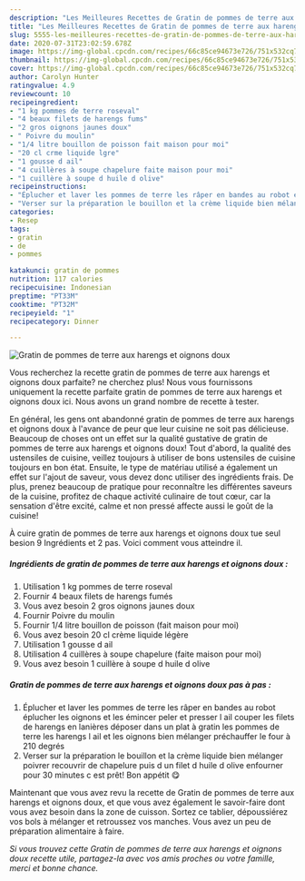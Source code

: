 ```yaml
---
description: "Les Meilleures Recettes de Gratin de pommes de terre aux harengs et oignons doux"
title: "Les Meilleures Recettes de Gratin de pommes de terre aux harengs et oignons doux"
slug: 5555-les-meilleures-recettes-de-gratin-de-pommes-de-terre-aux-harengs-et-oignons-doux
date: 2020-07-31T23:02:59.678Z
image: https://img-global.cpcdn.com/recipes/66c85ce94673e726/751x532cq70/gratin-de-pommes-de-terre-aux-harengs-et-oignons-doux-photo-principale-de-la-recette.jpg
thumbnail: https://img-global.cpcdn.com/recipes/66c85ce94673e726/751x532cq70/gratin-de-pommes-de-terre-aux-harengs-et-oignons-doux-photo-principale-de-la-recette.jpg
cover: https://img-global.cpcdn.com/recipes/66c85ce94673e726/751x532cq70/gratin-de-pommes-de-terre-aux-harengs-et-oignons-doux-photo-principale-de-la-recette.jpg
author: Carolyn Hunter
ratingvalue: 4.9
reviewcount: 10
recipeingredient:
- "1 kg pommes de terre roseval"
- "4 beaux filets de harengs fums"
- "2 gros oignons jaunes doux"
- " Poivre du moulin"
- "1/4 litre bouillon de poisson fait maison pour moi"
- "20 cl crme liquide lgre"
- "1 gousse d ail"
- "4 cuillères à soupe chapelure faite maison pour moi"
- "1 cuillère à soupe d huile d olive"
recipeinstructions:
- "Éplucher et laver les pommes de terre les râper en bandes au robot éplucher les oignons et les émincer peler et presser l ail couper les filets de harengs en lanières déposer dans un plat à gratin les pommes de terre les harengs l ail et les oignons bien mélanger préchauffer le four à 210 degrés"
- "Verser sur la préparation le bouillon et la crème liquide bien mélanger poivrer recouvrir de chapelure puis d un filet d huile d olive enfourner pour 30 minutes c est prêt! Bon appétit 😋"
categories:
- Resep
tags:
- gratin
- de
- pommes

katakunci: gratin de pommes 
nutrition: 117 calories
recipecuisine: Indonesian
preptime: "PT33M"
cooktime: "PT32M"
recipeyield: "1"
recipecategory: Dinner

---
```



![Gratin de pommes de terre aux harengs et oignons doux](https://img-global.cpcdn.com/recipes/66c85ce94673e726/751x532cq70/gratin-de-pommes-de-terre-aux-harengs-et-oignons-doux-photo-principale-de-la-recette.jpg)

Vous recherchez la recette gratin de pommes de terre aux harengs et oignons doux parfaite? ne cherchez plus! Nous vous fournissons uniquement la recette parfaite gratin de pommes de terre aux harengs et oignons doux ici. Nous avons un grand nombre de recette à tester.

En général, les gens ont abandonné gratin de pommes de terre aux harengs et oignons doux à l'avance de peur que leur cuisine ne soit pas délicieuse. Beaucoup de choses ont un effet sur la qualité gustative de gratin de pommes de terre aux harengs et oignons doux! Tout d'abord, la qualité des ustensiles de cuisine, veillez toujours à utiliser de bons ustensiles de cuisine toujours en bon état. Ensuite, le type de matériau utilisé a également un effet sur l'ajout de saveur, vous devez donc utiliser des ingrédients frais. De plus, prenez beaucoup de pratique pour reconnaître les différentes saveurs de la cuisine, profitez de chaque activité culinaire de tout cœur, car la sensation d'être excité, calme et non pressé affecte aussi le goût de la cuisine!

<!--inarticleads1-->

À cuire gratin de pommes de terre aux harengs et oignons doux tue seul besion 9 Ingrédients et 2 pas. Voici comment vous atteindre il.

##### Ingrédients de gratin de pommes de terre aux harengs et oignons doux :

1. Utilisation 1 kg pommes de terre roseval
1. Fournir 4 beaux filets de harengs fumés
1. Vous avez besoin 2 gros oignons jaunes doux
1. Fournir  Poivre du moulin
1. Fournir 1/4 litre bouillon de poisson (fait maison pour moi)
1. Vous avez besoin 20 cl crème liquide légère
1. Utilisation 1 gousse d ail
1. Utilisation 4 cuillères à soupe chapelure (faite maison pour moi)
1. Vous avez besoin 1 cuillère à soupe d huile d olive




<!--inarticleads2-->

##### Gratin de pommes de terre aux harengs et oignons doux pas à pas :

1. Éplucher et laver les pommes de terre les râper en bandes au robot éplucher les oignons et les émincer peler et presser l ail couper les filets de harengs en lanières déposer dans un plat à gratin les pommes de terre les harengs l ail et les oignons bien mélanger préchauffer le four à 210 degrés
1. Verser sur la préparation le bouillon et la crème liquide bien mélanger poivrer recouvrir de chapelure puis d un filet d huile d olive enfourner pour 30 minutes c est prêt! Bon appétit 😋




<!--inarticleads1-->

<p>
Maintenant que vous avez revu la recette de Gratin de pommes de terre aux harengs et oignons doux, et que vous avez également le savoir-faire dont vous avez besoin dans la zone de cuisson. Sortez ce tablier, dépoussiérez vos bols à mélanger et retroussez vos manches. Vous avez un peu de préparation alimentaire à faire.
</p>

<p>
<i>Si vous trouvez cette Gratin de pommes de terre aux harengs et oignons doux recette utile, partagez-la avec vos amis proches ou votre famille, merci et bonne chance.</i>
</p>
